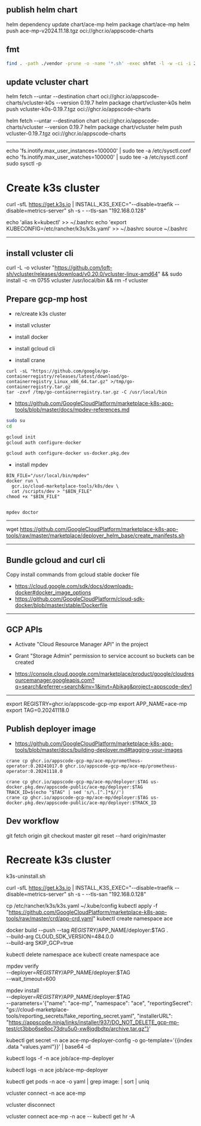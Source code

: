 ## publish helm chart

helm dependency update chart/ace-mp
helm package chart/ace-mp
helm push ace-mp-v2024.11.18.tgz oci://ghcr.io/appscode-charts

## fmt

```sh
find . -path ./vendor -prune -o -name '*.sh' -exec shfmt -l -w -ci -i 2 {} \;
```

## update vcluster chart

helm fetch --untar --destination chart oci://ghcr.io/appscode-charts/vcluster-k0s --version 0.19.7
helm package chart/vcluster-k0s
helm push vcluster-k0s-0.19.7.tgz oci://ghcr.io/appscode-charts

helm fetch --untar --destination chart oci://ghcr.io/appscode-charts/vcluster --version 0.19.7
helm package chart/vcluster
helm push vcluster-0.19.7.tgz oci://ghcr.io/appscode-charts

---

echo 'fs.inotify.max_user_instances=100000' | sudo tee -a /etc/sysctl.conf
echo 'fs.inotify.max_user_watches=100000' | sudo tee -a /etc/sysctl.conf
sudo sysctl -p

# Create k3s cluster
curl -sfL https://get.k3s.io | INSTALL_K3S_EXEC="--disable=traefik --disable=metrics-server" sh -s - --tls-san "192.168.0.128"

echo 'alias k=kubectl' >> ~/.bashrc
echo 'export KUBECONFIG=/etc/rancher/k3s/k3s.yaml' >> ~/.bashrc
source ~/.bashrc

---

## install vcluster cli

curl -L -o vcluster "https://github.com/loft-sh/vcluster/releases/download/v0.20.0/vcluster-linux-amd64" && sudo install -c -m 0755 vcluster /usr/local/bin && rm -f vcluster


## Prepare gcp-mp host

- re/create k3s cluster
- install vcluster

- install docker
- install gcloud cli

- install crane

```
curl -sL "https://github.com/google/go-containerregistry/releases/latest/download/go-containerregistry_Linux_x86_64.tar.gz" >/tmp/go-containerregistry.tar.gz
tar -zxvf /tmp/go-containerregistry.tar.gz -C /usr/local/bin
```

- https://github.com/GoogleCloudPlatform/marketplace-k8s-app-tools/blob/master/docs/mpdev-references.md

```bash
sudo su
cd

gcloud init
gcloud auth configure-docker

gcloud auth configure-docker us-docker.pkg.dev
```

- install mpdev

```
BIN_FILE="/usr/local/bin/mpdev"
docker run \
  gcr.io/cloud-marketplace-tools/k8s/dev \
  cat /scripts/dev > "$BIN_FILE"
chmod +x "$BIN_FILE"


mpdev doctor
```

---

wget https://github.com/GoogleCloudPlatform/marketplace-k8s-app-tools/raw/master/marketplace/deployer_helm_base/create_manifests.sh

---

## Bundle gcloud and curl cli

Copy install commands from gcloud stable docker file

- https://cloud.google.com/sdk/docs/downloads-docker#docker_image_options
- https://github.com/GoogleCloudPlatform/cloud-sdk-docker/blob/master/stable/Dockerfile

---

## GCP APIs

- Activate "Cloud Resource Manager API" in the project
- Grant "Storage Admin" permission to service account so buckets can be created

- https://console.cloud.google.com/marketplace/product/google/cloudresourcemanager.googleapis.com?q=search&referrer=search&inv=1&invt=Abikag&project=appscode-dev1

---

export REGISTRY=ghcr.io/appscode-gcp-mp
export APP_NAME=ace-mp
export TAG=0.20241118.0

## Publish deployer image

- https://github.com/GoogleCloudPlatform/marketplace-k8s-app-tools/blob/master/docs/building-deployer.md#tagging-your-images

```
crane cp ghcr.io/appscode-gcp-mp/ace-mp/prometheus-operator:0.20241017.0 ghcr.io/appscode-gcp-mp/ace-mp/prometheus-operator:0.20241118.0

crane cp ghcr.io/appscode-gcp-mp/ace-mp/deployer:$TAG us-docker.pkg.dev/appscode-public/ace-mp/deployer:$TAG
TRACK_ID=$(echo "$TAG" | sed 's/\.[^.]*$//')
crane cp ghcr.io/appscode-gcp-mp/ace-mp/deployer:$TAG us-docker.pkg.dev/appscode-public/ace-mp/deployer:$TRACK_ID
```

## Dev workflow

git fetch origin
git checkout master
git reset --hard origin/master


# Recreate k3s cluster

k3s-uninstall.sh

curl -sfL https://get.k3s.io | INSTALL_K3S_EXEC="--disable=traefik --disable=metrics-server" sh -s - --tls-san "192.168.0.128"

cp /etc/rancher/k3s/k3s.yaml ~/.kube/config
kubectl apply -f "https://github.com/GoogleCloudPlatform/marketplace-k8s-app-tools/raw/master/crd/app-crd.yaml"
kubectl create namespace ace


docker build --push --tag $REGISTRY/$APP_NAME/deployer:$TAG . \
--build-arg CLOUD_SDK_VERSION=484.0.0 \
--build-arg SKIP_GCP=true

kubectl delete namespace ace
kubectl create namespace ace

mpdev verify \
  --deployer=$REGISTRY/$APP_NAME/deployer:$TAG \
  --wait_timeout=600

mpdev install \
  --deployer=$REGISTRY/$APP_NAME/deployer:$TAG \
  --parameters='{"name": "ace-mp", "namespace": "ace", "reportingSecret": "gs://cloud-marketplace-tools/reporting_secrets/fake_reporting_secret.yaml", "installerURL": "https://appscode.ninja/links/installer/937/DO_NOT_DELETE_gcp-mp-test/ct3bbo6se8oc73dru5u0-xw8jqdbdtp/archive.tar.gz"}'

kubectl get secret -n ace ace-mp-deployer-config -o go-template='{{index .data "values.yaml"}}' | base64 -d

kubectl logs -f -n ace job/ace-mp-deployer

kubectl logs -n ace job/ace-mp-deployer

kubectl get pods -n ace -o yaml | grep image: | sort | uniq

vcluster connect -n ace ace-mp

vcluster disconnect

vcluster connect ace-mp -n ace -- kubectl get hr -A
